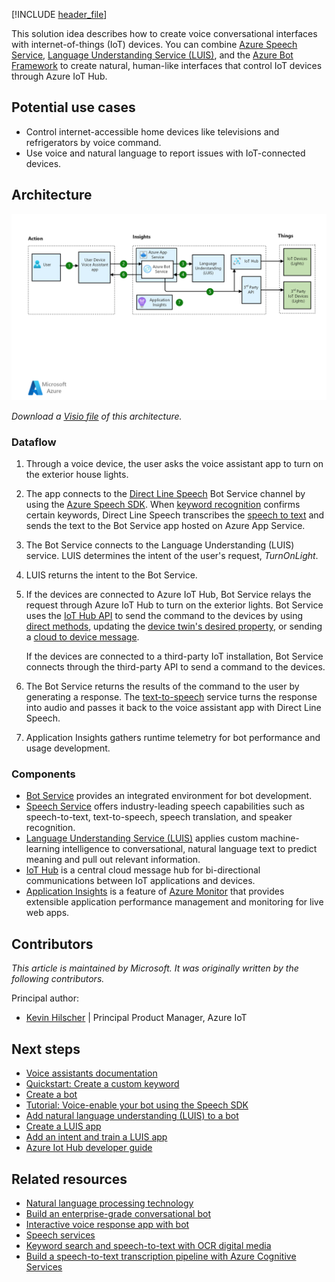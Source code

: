 <!-- cSpell:ignore khilscher -->

[!INCLUDE [header_file](../../../includes/sol-idea-header.md)]

This solution idea describes how to create voice conversational interfaces with internet-of-things (IoT) devices. You can combine [Azure Speech Service](/azure/cognitive-services/speech-service/overview), [Language Understanding Service (LUIS)](/azure/cognitive-services/luis/what-is-luis), and the [Azure Bot Framework](/azure/bot-service/bot-service-overview) to create natural, human-like interfaces that control IoT devices through Azure IoT Hub.

## Potential use cases

- Control internet-accessible home devices like televisions and refrigerators by voice command.
- Use voice and natural language to report issues with IoT-connected devices.

## Architecture

![Diagram showing the architecture of a voice assistant app.](../media/controlling-iot-devices-using-voice-new.png)

*Download a [Visio file](https://arch-center.azureedge.net/controlling-iot-devices-using-voice.vsdx) of this architecture.*

### Dataflow

1. Through a voice device, the user asks the voice assistant app to turn on the exterior house lights.
1. The app connects to the [Direct Line Speech](/azure/cognitive-services/speech-service/direct-line-speech) Bot Service channel by using the [Azure Speech SDK](/azure/cognitive-services/speech-service/speech-sdk). When [keyword recognition](/azure/cognitive-services/speech-service/keyword-recognition-overview) confirms certain keywords, Direct Line Speech transcribes the [speech to text](/azure/cognitive-services/speech-service/speech-to-text) and sends the text to the Bot Service app hosted on Azure App Service.
1. The Bot Service connects to the Language Understanding (LUIS) service. LUIS determines the intent of the user's request, *TurnOnLight*.
1. LUIS returns the intent to the Bot Service.
1. If the devices are connected to Azure IoT Hub, Bot Service relays the request through Azure IoT Hub to turn on the exterior lights. Bot Service uses the [IoT Hub API](/rest/api/iothub) to send the command to the devices by using [direct methods](/azure/iot-hub/iot-hub-devguide-direct-methods), updating the [device twin's desired property](/azure/iot-hub/iot-hub-csharp-csharp-twin-getstarted), or sending a [cloud to device message](/azure/iot-hub/iot-hub-csharp-csharp-c2d).

   If the devices are connected to a third-party IoT installation, Bot Service connects through the third-party API to send a command to the devices. 

1. The Bot Service returns the results of the command to the user by generating a response. The [text-to-speech](/azure/cognitive-services/speech-service/text-to-speech) service turns the response into audio and passes it back to the voice assistant app with Direct Line Speech.
1. Application Insights gathers runtime telemetry for bot performance and usage development.

### Components

- [Bot Service](https://azure.microsoft.com/services/bot-services) provides an integrated environment for bot development.
- [Speech Service](https://azure.microsoft.com/services/cognitive-services/speech-services) offers industry-leading speech capabilities such as speech-to-text, text-to-speech, speech translation, and speaker recognition.
- [Language Understanding Service (LUIS)](https://azure.microsoft.com/services/cognitive-services/conversational-language-understanding) applies custom machine-learning intelligence to conversational, natural language text to predict meaning and pull out relevant information.
- [IoT Hub](https://azure.microsoft.com/services/iot-hub) is a central cloud message hub for bi-directional communications between IoT applications and devices.
- [Application Insights](/azure/azure-monitor/app/app-insights-overview) is a feature of [Azure Monitor](https://azure.microsoft.com/services/monitor) that provides extensible application performance management and monitoring for live web apps. 

## Contributors

*This article is maintained by Microsoft. It was originally written by the following contributors.*

Principal author:

 * [Kevin Hilscher](https://www.linkedin.com/in/kevinhilscher) | Principal Product Manager, Azure IoT

## Next steps

- [Voice assistants documentation](/azure/cognitive-services/speech-service/index-voice-assistants)
- [Quickstart: Create a custom keyword](/azure/cognitive-services/speech-service/custom-keyword-basics)
- [Create a bot](/azure/bot-service/abs-quickstart)
- [Tutorial: Voice-enable your bot using the Speech SDK](/azure/cognitive-services/speech-service/tutorial-voice-enable-your-bot-speech-sdk)
- [Add natural language understanding (LUIS) to a bot](/azure/bot-service/bot-builder-howto-v4-luis)
- [Create a LUIS app](/azure/cognitive-services/luis/luis-how-to-start-new-app)
- [Add an intent and train a LUIS app](/azure/cognitive-services/luis/luis-how-to-add-intents)
- [Azure Iot Hub developer guide](/azure/iot-hub/iot-hub-devguide)

## Related resources

- [Natural language processing technology](../../data-guide/technology-choices/natural-language-processing.yml)
- [Build an enterprise-grade conversational bot](../../reference-architectures/ai/conversational-bot.yml)
- [Interactive voice response app with bot](interactive-voice-response-bot.yml)
- [Speech services](speech-services.yml)
- [Keyword search and speech-to-text with OCR digital media](digital-media-speech-text.yml)
- [Build a speech-to-text transcription pipeline with Azure Cognitive Services](/azure/architecture/example-scenario/ai/speech-to-text-transcription-analytics)